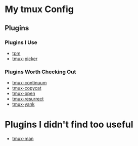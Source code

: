 
My tmux Config
================================================================================

Plugins
--------------------------------------------------------------------------------

### Plugins I Use
- [tpm](https://github.com/tmux-plugins/tpm)
- [tmux-picker](https://github.com/toddyamakawa/tmux-picker)

### Plugins Worth Checking Out
- [tmux-continuum](https://github.com/tmux-plugins/tmux-continuum)
- [tmux-copycat](https://github.com/tmux-plugins/tmux-copycat)
- [tmux-open](https://github.com/tmux-plugins/tmux-open)
- [tmux-resurrect](https://github.com/tmux-plugins/tmux-resurrect)
- [tmux-yank](https://github.com/tmux-plugins/tmux-yank)

# Plugins I didn't find too useful
- [tmux-man](https://github.com/knakayama/tmux-man)

